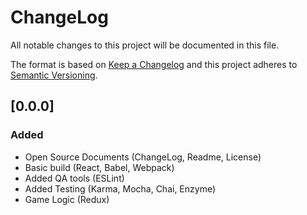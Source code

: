 ChangeLog
=========

All notable changes to this project will be documented in this file.

The format is based on [Keep a Changelog](http://keepachangelog.com/en/1.0.0/)
and this project adheres to [Semantic Versioning](http://semver.org/spec/v2.0.0.html).


[0.0.0]
-------

### Added
- Open Source Documents (ChangeLog, Readme, License)
- Basic build (React, Babel, Webpack)
- Added QA tools (ESLint)
- Added Testing (Karma, Mocha, Chai, Enzyme)
- Game Logic (Redux)

